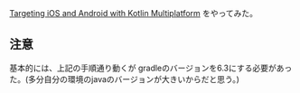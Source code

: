 [Targeting iOS and Android with Kotlin Multiplatform](https://play.kotlinlang.org/hands-on/Targeting%20iOS%20and%20Android%20with%20Kotlin%20Multiplatform/01_Introduction) をやってみた。

## 注意
基本的には、上記の手順通り動くが gradleのバージョンを6.3にする必要があった。(多分自分の環境のjavaのバージョンが大きいからだと思う。)

